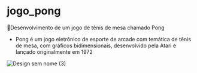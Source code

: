 # jogo_pong
🏓Desenvolvimento de um jogo de tênis de mesa chamado Pong
- Pong é um jogo eletrônico de esporte de arcade com temática de tênis de mesa, com gráficos bidimensionais, desenvolvido pela Atari e lançado originalmente em 1972


![Design sem nome (3)](https://user-images.githubusercontent.com/109918729/192917827-95bb09eb-5dcf-45b3-b8a0-8c0879aec24c.gif)

